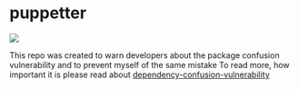 # puppetter

![](https://img.shields.io/npm/dt/puppetter)

This repo was created to warn developers about the package confusion vulnerability and to prevent myself of the same mistake
To read more, how important it is please read about [dependency-confusion-vulnerability](https://medium.com/@alex.birsan/dependency-confusion-4a5d60fec610)

